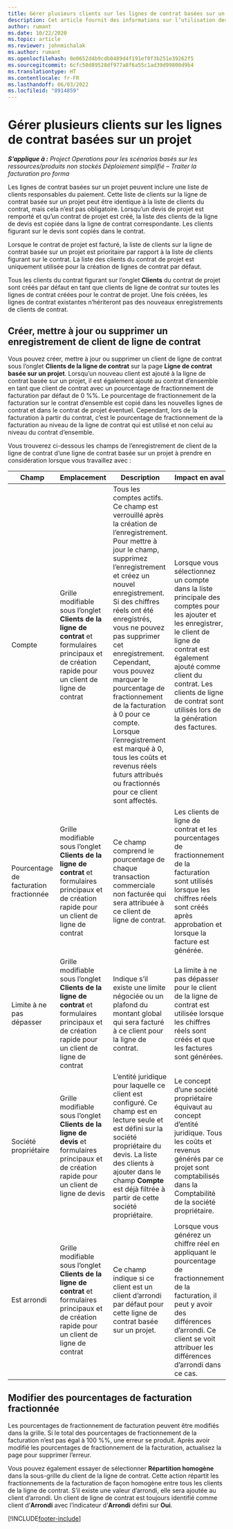```yaml
---
title: Gérer plusieurs clients sur les lignes de contrat basées sur un projet
description: Cet article fournit des informations sur l’utilisation des lignes de contrat et des contrats contenant plusieurs clients.
author: rumant
ms.date: 10/22/2020
ms.topic: article
ms.reviewer: johnmichalak
ms.author: rumant
ms.openlocfilehash: 0e0652d4b9cdb0489d4f191ef0f3b251e39262f5
ms.sourcegitcommit: 6cfc50d89528df977a8f6a55c1ad39d99800d9b4
ms.translationtype: HT
ms.contentlocale: fr-FR
ms.lasthandoff: 06/03/2022
ms.locfileid: "8914859"
---
```

# <a name="manage-multiple-customers-on-project-based-contract-lines"></a>Gérer plusieurs clients sur les lignes de contrat basées sur un projet

_**S’applique à :** Project Operations pour les scénarios basés sur les ressources/produits non stockés Déploiement simplifié – Traiter la facturation pro forma_

Les lignes de contrat basées sur un projet peuvent inclure une liste de clients responsables du paiement. Cette liste de clients sur la ligne de contrat basée sur un projet peut être identique à la liste de clients du contrat, mais cela n’est pas obligatoire. Lorsqu’un devis de projet est remporté et qu’un contrat de projet est créé, la liste des clients de la ligne de devis est copiée dans la ligne de contrat correspondante. Les clients figurant sur le devis sont copiés dans le contrat.

Lorsque le contrat de projet est facturé, la liste de clients sur la ligne de contrat basée sur un projet est prioritaire par rapport à la liste de clients figurant sur le contrat. La liste des clients du contrat de projet est uniquement utilisée pour la création de lignes de contrat par défaut.

Tous les clients du contrat figurant sur l’onglet **Clients** du contrat de projet sont créés par défaut en tant que clients de ligne de contrat sur toutes les lignes de contrat créées pour le contrat de projet. Une fois créées, les lignes de contrat existantes n’hériteront pas des nouveaux enregistrements de clients de contrat.

## <a name="create-update-or-delete-a-contract-line-customer-record"></a>Créer, mettre à jour ou supprimer un enregistrement de client de ligne de contrat

Vous pouvez créer, mettre à jour ou supprimer un client de ligne de contrat sous l’onglet **Clients de la ligne de contrat** sur la page **Ligne de contrat basée sur un projet**. Lorsqu’un nouveau client est ajouté à la ligne de contrat basée sur un projet, il est également ajouté au contrat d’ensemble en tant que client de contrat avec un pourcentage de fractionnement de facturation par défaut de 0 %%. Le pourcentage de fractionnement de la facturation sur le contrat d’ensemble est copié dans les nouvelles lignes de contrat et dans le contrat de projet éventuel. Cependant, lors de la facturation à partir du contrat, c’est le pourcentage de fractionnement de la facturation au niveau de la ligne de contrat qui est utilisé et non celui au niveau du contrat d’ensemble. 

Vous trouverez ci-dessous les champs de l’enregistrement de client de la ligne de contrat d’une ligne de contrat basée sur un projet à prendre en considération lorsque vous travaillez avec :

| Champ | Emplacement | Description | Impact en aval |
| --- | --- | --- | --- |
| Compte | Grille modifiable sous l’onglet **Clients de la ligne de contrat** et formulaires principaux et de création rapide pour un client de ligne de contrat | Tous les comptes actifs. Ce champ est verrouillé après la création de l’enregistrement. Pour mettre à jour le champ, supprimez l’enregistrement et créez un nouvel enregistrement. Si des chiffres réels ont été enregistrés, vous ne pouvez pas supprimer cet enregistrement. Cependant, vous pouvez marquer le pourcentage de fractionnement de la facturation à 0 pour ce compte. Lorsque l’enregistrement est marqué à 0, tous les coûts et revenus réels futurs attribués ou fractionnés pour ce client sont affectés. | Lorsque vous sélectionnez un compte dans la liste principale des comptes pour les ajouter et les enregistrer, le client de ligne de contrat est également ajouté comme client du contrat. Les clients de ligne de contrat sont utilisés lors de la génération des factures. |
| Pourcentage de facturation fractionnée | Grille modifiable sous l’onglet **Clients de la ligne de contrat** et formulaires principaux et de création rapide pour un client de ligne de contrat | Ce champ comprend le pourcentage de chaque transaction commerciale non facturée qui sera attribuée à ce client de ligne de contrat. | Les clients de ligne de contrat et les pourcentages de fractionnement de la facturation sont utilisés lorsque les chiffres réels sont créés après approbation et lorsque la facture est générée. |
| Limite à ne pas dépasser | Grille modifiable sous l’onglet **Clients de la ligne de contrat** et formulaires principaux et de création rapide pour un client de ligne de contrat | Indique s’il existe une limite négociée ou un plafond du montant global qui sera facturé à ce client pour la ligne de contrat. | La limite à ne pas dépasser pour le client de la ligne de contrat est utilisée lorsque les chiffres réels sont créés et que les factures sont générées. |
| Société propriétaire | Grille modifiable sous l’onglet **Clients de la ligne de devis** et formulaires principaux et de création rapide pour un client de ligne de devis | L’entité juridique pour laquelle ce client est configuré. Ce champ est en lecture seule et est défini sur la société propriétaire du devis. La liste des clients à ajouter dans le champ **Compte** est déjà filtrée à partir de cette société propriétaire. | Le concept d’une société propriétaire équivaut au concept d’entité juridique. Tous les coûts et revenus générés par ce projet sont comptabilisés dans la Comptabilité de la société propriétaire. |
| Est arrondi | Grille modifiable sous l’onglet **Clients de la ligne de contrat** et formulaires principaux et de création rapide pour un client de ligne de contrat | Ce champ indique si ce client est un client d’arrondi par défaut pour cette ligne de contrat basée sur un projet. | Lorsque vous générez un chiffre réel en appliquant le pourcentage de fractionnement de la facturation, il peut y avoir des différences d’arrondi. Ce client se voit attribuer les différences d’arrondi dans ce cas. |

## <a name="edit-billing-split-percentages"></a>Modifier des pourcentages de facturation fractionnée

Les pourcentages de fractionnement de facturation peuvent être modifiés dans la grille. Si le total des pourcentages de fractionnement de la facturation n’est pas égal à 100 %%, une erreur se produit. Après avoir modifié les pourcentages de fractionnement de la facturation, actualisez la page pour supprimer l’erreur.

Vous pouvez également essayer de sélectionner **Répartition homogène** dans la sous-grille du client de la ligne de contrat. Cette action répartit les fractionnements de la facturation de façon homogène entre tous les clients de la ligne de contrat. S’il existe une valeur d’arrondi, elle sera ajoutée au client d’arrondi. Un client de ligne de contrat est toujours identifié comme client d’**Arrondi** avec l’indicateur d’**Arrondi** défini sur **Oui**.


[!INCLUDE[footer-include](../includes/footer-banner.md)]